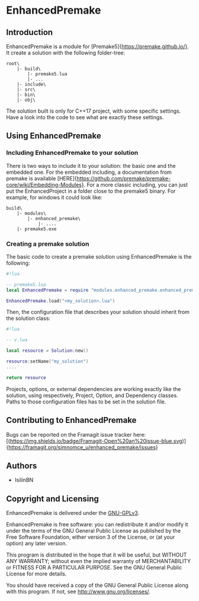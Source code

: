 # EnhancedPremake

## Introduction
EnhancedPremake is a module for [Premake5]{https://premake.github.io/}. It create a solution with the following folder-tree:
```
root\
	|- build\
    	|- premake5.lua
        |- ...
	|- include\
	|- src\
	|- bin\
	|- obj\
```
The solution built is only for C++17 project, with some specific settings. Have a look into the code to see what are exactly these settings.

## Using EnhancedPremake
### Including EnhancedPremake to your solution
There is two ways to include it to your solution: the basic one and the embedded one. For the embedded including, a documentation from premake is available [HERE]{https://github.com/premake/premake-core/wiki/Embedding-Modules}.
For a more classic including, you can just put the EnhancedProject in a folder close to the premake5 binary. For example, for windows it could look like:
```
build\
	|- modules\
		|- enhanced_premake\
    		|- ....
	|- premake5.exe
```
### Creating a premake solution
The basic code to create a premake solution using EnhancedPremake is the following:
```lua
#!lua

-- premake5.lua
local EnhancedPremake = require "modules.enhanced_premake.enhanced_premake"

EnhancedPremake.load("<my_solution>.lua")
```

Then, the configuration file that describes your solution should inherit from the solution class:
```lua
#!lua

-- v.lua

local resource = Solution:new()

resource:setName("my_solution")
....

return resource
```

Projects, options, or external dependencies are working exactly like the solution, using respectively, Project, Option, and Dependency classes.
Paths to those configuration files has to be set in the solution file.

## Contributing to EnhancedPremake

Bugs can be reported on the Framagit issue tracker here: [(https://img.shields.io/badge/Framagit-Open%20an%20issue-blue.svg)]{https://framagit.org/simnomce_u/enhanced_premake/issues}

## Authors
* IsilinBN

## Copyright and Licensing
EnhancedPremake is delivered under the [GNU-GPLv3](https://www.gnu.org/licenses/gpl-3.0.fr.html).

EnhancedPremake is free software: you can redistribute it and/or modify it under the terms of the GNU General Public License as published by the Free Software Foundation, either version 3 of the License, or (at your option) any later version.

This program is distributed in the hope that it will be useful, but WITHOUT ANY WARRANTY; without even the implied warranty of MERCHANTABILITY or FITNESS FOR A PARTICULAR PURPOSE.  See the GNU General Public License for more details.

You should have received a copy of the GNU General Public License along with this program.  If not, see <http://www.gnu.org/licenses/>.
